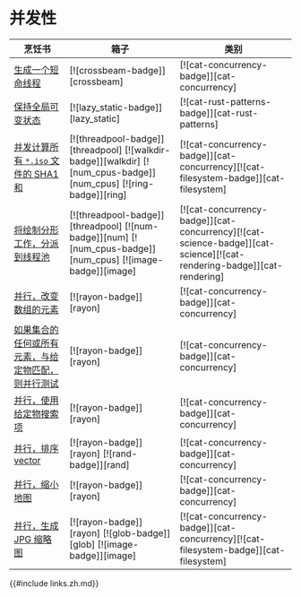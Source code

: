 # 并发性

| 烹饪书                                                                 | 箱子                                                                                                              | 类别                                                                                                                  |
| ---------------------------------------------------------------------- | ----------------------------------------------------------------------------------------------------------------- | --------------------------------------------------------------------------------------------------------------------- |
| [生成一个短命线程][ex-crossbeam-spawn]                                 | [![crossbeam-badge]][crossbeam]                                                                                   | [![cat-concurrency-badge]][cat-concurrency]                                                                           |
| [保持全局可变状态][ex-global-mut-state]                                | [![lazy_static-badge]][lazy_static]                                                                               | [![cat-rust-patterns-badge]][cat-rust-patterns]                                                                       |
| [并发计算所有 `*.iso` 文件的 SHA1 和][ex-threadpool-walk]              | [![threadpool-badge]][threadpool] [![walkdir-badge]][walkdir] [![num_cpus-badge]][num_cpus] [![ring-badge]][ring] | [![cat-concurrency-badge]][cat-concurrency][![cat-filesystem-badge]][cat-filesystem]                                  |
| [将绘制分形工作，分派到线程池][ex-threadpool-fractal]                  | [![threadpool-badge]][threadpool] [![num-badge]][num] [![num_cpus-badge]][num_cpus] [![image-badge]][image]       | [![cat-concurrency-badge]][cat-concurrency][![cat-science-badge]][cat-science][![cat-rendering-badge]][cat-rendering] |
| [并行，改变数组的元素][ex-rayon-iter-mut]                              | [![rayon-badge]][rayon]                                                                                           | [![cat-concurrency-badge]][cat-concurrency]                                                                           |
| [如果集合的任何或所有元素，与给定物匹配，则并行测试][ex-rayon-any-all] | [![rayon-badge]][rayon]                                                                                           | [![cat-concurrency-badge]][cat-concurrency]                                                                           |
| [并行，使用给定物搜索项][ex-rayon-parallel-search]                     | [![rayon-badge]][rayon]                                                                                           | [![cat-concurrency-badge]][cat-concurrency]                                                                           |
| [并行，排序 vector][ex-rayon-parallel-sort]                            | [![rayon-badge]][rayon] [![rand-badge]][rand]                                                                     | [![cat-concurrency-badge]][cat-concurrency]                                                                           |
| [并行，缩小地图][ex-rayon-map-reduce]                                  | [![rayon-badge]][rayon]                                                                                           | [![cat-concurrency-badge]][cat-concurrency]                                                                           |
| [并行，生成 JPG 缩略图][ex-rayon-thumbnails]                           | [![rayon-badge]][rayon] [![glob-badge]][glob] [![image-badge]][image]                                             | [![cat-concurrency-badge]][cat-concurrency][![cat-filesystem-badge]][cat-filesystem]                                  |

[ex-crossbeam-spawn]: concurrency/threads.zh.html#spawn-a-short-lived-thread
[ex-global-mut-state]: concurrency/threads.zh.html#maintain-global-mutable-state
[ex-threadpool-walk]: concurrency/threads.zh.html#calculate-sha1-sum-of-iso-files-concurrently
[ex-threadpool-fractal]: concurrency/threads.zh.html#draw-fractal-dispatching-work-to-a-thread-pool
[ex-rayon-iter-mut]: concurrency/parallel.zh.html#mutate-the-elements-of-an-array-in-parallel
[ex-rayon-any-all]: concurrency/parallel.zh.html#test-in-parallel-if-any-or-all-elements-of-a-collection-match-a-given-predicate
[ex-rayon-parallel-search]: concurrency/parallel.zh.html#search-items-using-given-predicate-in-parallel
[ex-rayon-parallel-sort]: concurrency/parallel.zh.html#sort-a-vector-in-parallel
[ex-rayon-map-reduce]: concurrency/parallel.zh.html#map-reduce-in-parallel
[ex-rayon-thumbnails]: concurrency/parallel.zh.html#generate-jpg-thumbnails-in-parallel

{{#include links.zh.md}}
